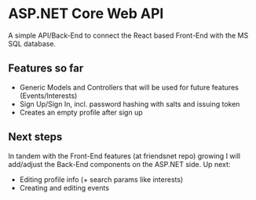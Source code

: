 # ASP.NET Core Web API
A simple API/Back-End to connect the React based Front-End with the MS SQL database.

## Features so far
- Generic Models and Controllers that will be used for future features (Events/Interests) 
- Sign Up/Sign In, incl. password hashing with salts and issuing token
- Creates an empty profile after sign up

## Next steps
In tandem with the Front-End features (at friendsnet repo) growing I will add/adjust the Back-End components on the ASP.NET side.
Up next:
- Editing profile info (+ search params like interests)
- Creating and editing events
